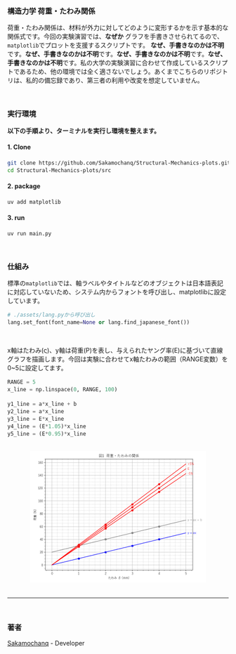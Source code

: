<h3>構造力学 荷重・たわみ関係</h3>

荷重・たわみ関係は、材料が外力に対してどのように変形するかを示す基本的な関係式です。今回の実験演習では、**なぜか** グラフを手書きさせられてるので、`matplotlib`でプロットを支援するスクリプトです。
**なぜ、手書きなのかは不明**です。**なぜ、手書きなのかは不明**です。**なぜ、手書きなのかは不明**です。**なぜ、手書きなのかは不明**です。私の大学の実験演習に合わせて作成しているスクリプトであるため、他の環境では全く適さないでしょう。あくまでこちらのリポジトリは、私的の備忘録であり、第三者の利用や改変を想定していません。

<br>

<h3>実行環境</h3>

<b>以下の手順より、ターミナルを実行し環境を整えます。</b>

<h4>1. Clone</h4>

```bash
git clone https://github.com/Sakamochanq/Structural-Mechanics-plots.git
cd Structural-Mechanics-plots/src
```

<h4>2. package</h4>

```bash
uv add matplotlib
```

<h4>3. run</h4>

```bash
uv run main.py
```

<br>

<h3>仕組み</h3>

標準の`matplotlib`では、軸ラベルやタイトルなどのオブジェクトは日本語表記に対応していないため、システム内からフォントを呼び出し、matplotlibに設定しています。

```py
# ./assets/lang.pyから呼び出し
lang.set_font(font_name=None or lang.find_japanese_font())
```

<br>

x軸はたわみ(ς)、y軸は荷重(P)を表し、与えられたヤング率(E)に基づいて直線グラフを描画します。今回は実験に合わせてx軸たわみの範囲（RANGE変数）を0~5に設定してます。

```py
RANGE = 5
x_line = np.linspace(0, RANGE, 100)

y1_line = a*x_line + b
y2_line = a*x_line
y3_line = E*x_line
y4_line = (E*1.05)*x_line
y5_line = (E*0.95)*x_line
```

<br>

<div align="center">
    <a href="#">
        <img src="./assets/Screenie.png" width="400"/>
    </a>
</div>

<br>
<hr>
<br>

<h3>著者</h3>

[Sakamochanq](https://github.com/Sakamochanq) - Developer

<br>
